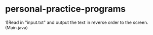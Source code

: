 # personal-practice-programs

1)Read in "input.txt" and output the text in reverse order to the screen.(Main.java)
